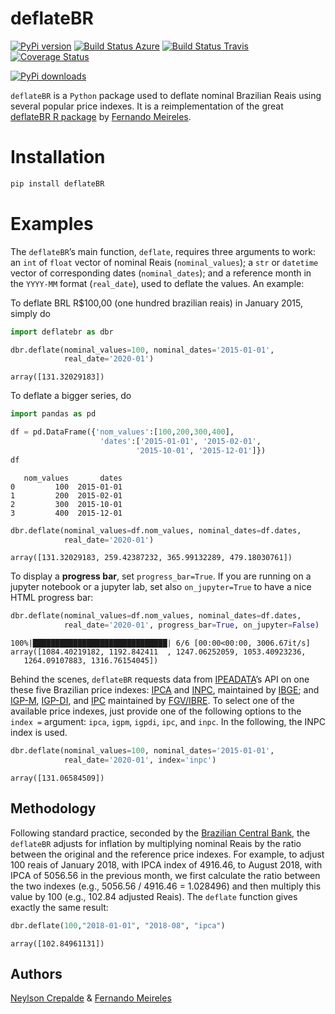 deflateBR
=========

[![PyPi version](https://pypip.in/v/deflateBR/badge.png)](https://crate.io/packages/deflateBR/)
[![Build Status Azure](https://dev.azure.com/neylsoncrepalde/deflateBR/_apis/build/status/neylsoncrepalde.deflatebr?branchName=master)](https://dev.azure.com/neylsoncrepalde/deflateBR/_build/latest?definitionId=1&branchName=master)
[![Build Status Travis](https://travis-ci.org/neylsoncrepalde/deflatebr.svg?branch=master)](https://travis-ci.org/neylsoncrepalde/deflatebr?branch=master)
[![Coverage Status](https://coveralls.io/repos/github/neylsoncrepalde/deflatebr/badge.svg?branch=master)](https://coveralls.io/github/neylsoncrepalde/deflatebr?branch=master)

[![PyPi downloads](https://pypip.in/d/deflateBR/badge.png)](https://crate.io/packages/deflateBR/)



`deflateBR` is a `Python` package used to deflate nominal Brazilian Reais
using several popular price indexes. It is a reimplementation of the great
[deflateBR R package](https://cran.r-project.org/web/packages/deflateBR/index.html) 
by [Fernando Meireles](https://twitter.com/meirelesff).

Installation
============

```bash
pip install deflateBR
```

Examples
========

The `deflateBR`’s main function, `deflate`, requires three arguments to
work: an `int` of `float` vector of nominal Reais (`nominal_values`); a `str` or `datetime` vector of corresponding dates (`nominal_dates`); and a reference month in the `YYYY-MM` format (`real_date`), used to deflate the values. An
example:

To deflate BRL R$100,00 (one hundred brazilian reais) in January 2015,
simply do

```python
import deflatebr as dbr

dbr.deflate(nominal_values=100, nominal_dates='2015-01-01', 
            real_date='2020-01')
```
    array([131.32029183])

To deflate a bigger series, do

```python
import pandas as pd

df = pd.DataFrame({'nom_values':[100,200,300,400],
                    'dates':['2015-01-01', '2015-02-01',
                            '2015-10-01', '2015-12-01']})
df
```
       nom_values       dates
    0         100  2015-01-01
    1         200  2015-02-01
    2         300  2015-10-01
    3         400  2015-12-01

```python
dbr.deflate(nominal_values=df.nom_values, nominal_dates=df.dates, 
            real_date='2020-01')
```
    array([131.32029183, 259.42387232, 365.99132289, 479.18030761])


To display a **progress bar**, set `progress_bar=True`. If you are running on a jupyter notebook or a jupyter lab, set also `on_jupyter=True` to have a nice HTML progress bar: 

```python
dbr.deflate(nominal_values=df.nom_values, nominal_dates=df.dates, 
            real_date='2020-01', progress_bar=True, on_jupyter=False)
```
    100%|██████████████████████████████| 6/6 [00:00<00:00, 3006.67it/s] 
    array([1084.40219182, 1192.842411  , 1247.06252059, 1053.40923236,
       1264.09107883, 1316.76154045])


Behind the scenes, `deflateBR` requests data from
[IPEADATA](http://www.ipeadata.gov.br/)’s API on one these five
Brazilian price indexes:
[IPCA](https://ww2.ibge.gov.br/english/estatistica/indicadores/precos/inpc_ipca/defaultinpc.shtm)
and
[INPC](https://ww2.ibge.gov.br/english/estatistica/indicadores/precos/inpc_ipca/defaultinpc.shtm),
maintained by [IBGE](https://ww2.ibge.gov.br/home/); and
[IGP-M](http://portalibre.fgv.br/main.jsp?lumChannelId=402880811D8E34B9011D92B6160B0D7D),
[IGP-DI](http://portalibre.fgv.br/main.jsp?lumChannelId=402880811D8E34B9011D92B6160B0D7D),
and
[IPC](http://portalibre.fgv.br/main.jsp?lumChannelId=402880811D8E34B9011D92B7350710C7)
maintained by
[FGV/IBRE](http://portalibre.fgv.br/main.jsp?lumChannelId=402880811D8E2C4C011D8E33F5700158).
To select one of the available price indexes, just provide one of the
following options to the `index =` argument: `ipca`, `igpm`, `igpdi`,
`ipc`, and `inpc`. In the following, the INPC index is used.

```python
dbr.deflate(nominal_values=100, nominal_dates='2015-01-01', 
            real_date='2020-01', index='inpc')
```
    array([131.06584509])


Methodology
-----------

Following standard practice, seconded by the [Brazilian Central
Bank](https://www3.bcb.gov.br/CALCIDADAO/publico/metodologiaCorrigirIndice.do?method=metodologiaCorrigirIndice),
the `deflateBR` adjusts for inflation by multiplying nominal Reais by
the ratio between the original and the reference price indexes. For
example, to adjust 100 reais of January 2018, with IPCA index of
4916.46, to August 2018, with IPCA of 5056.56 in the previous month, we
first calculate the ratio between the two indexes (e.g., 5056.56 /
4916.46 = 1.028496) and then multiply this value by 100 (e.g., 102.84
adjusted Reais). The `deflate` function gives exactly the same result:

```python
dbr.deflate(100,"2018-01-01", "2018-08", "ipca")
```
    array([102.84961131])

Authors
------

[Neylson Crepalde](https://www.neylsoncrepalde.com) & 
[Fernando Meireles](http://fmeireles.com)
